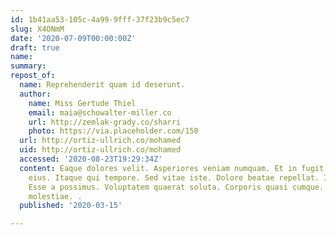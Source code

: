 ```yaml
---
id: 1b41aa53-105c-4a99-9fff-37f23b9c5ec7
slug: X4ONmM
date: '2020-07-09T00:00:00Z'
draft: true
name: 
summary: 
repost_of:
  name: Reprehenderit quam id deserunt.
  author:
    name: Miss Gertude Thiel
    email: maia@schowalter-miller.co
    url: http://zemlak-grady.co/sharri
    photo: https://via.placeholder.com/150
  url: http://ortiz-ullrich.co/mohamed
  uid: http://ortiz-ullrich.co/mohamed
  accessed: '2020-08-23T19:29:34Z'
  content: Eaque dolores velit. Asperiores veniam numquam. Et in fugit. Est rerum
    eius. Itaque qui tempore. Sed vitae iste. Dolore beatae repellat. Illo vitae enim.
    Esse a possimus. Voluptatem quaerat soluta. Corporis quasi cumque. Earum reiciendis
    molestiae. .
  published: '2020-03-15'

---
```



